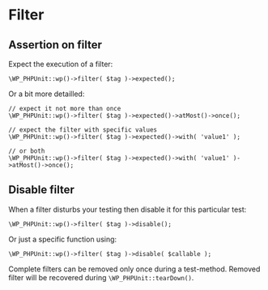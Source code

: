 # Filter

## Assertion on filter

Expect the execution of a filter:

	\WP_PHPUnit::wp()->filter( $tag )->expected();

Or a bit more detailled:

	// expect it not more than once
	\WP_PHPUnit::wp()->filter( $tag )->expected()->atMost()->once();
    
	// expect the filter with specific values
	\WP_PHPUnit::wp()->filter( $tag )->expected()->with( 'value1' );

	// or both
	\WP_PHPUnit::wp()->filter( $tag )->expected()->with( 'value1' )->atMost()->once();

## Disable filter

When a filter disturbs your testing then disable it for this particular test:

	\WP_PHPUnit::wp()->filter( $tag )->disable();

Or just a specific function using:

	\WP_PHPUnit::wp()->filter( $tag )->disable( $callable );

Complete filters can be removed only once during a test-method.
Removed filter will be recovered during `\WP_PHPUnit::tearDown()`.